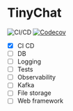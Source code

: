 # TinyChat

![CI/CD](https://github.com/gusarow4321/TinyChat/workflows/CI/CD/badge.svg)
[![Codecov](https://img.shields.io/codecov/c/github/gusarow4321/TinyChat)](https://codecov.io/gh/gusarow4321/TinyChat)

- [x] CI CD
- [ ] DB
- [ ] Logging
- [ ] Tests
- [ ] Observability
- [ ] Kafka
- [ ] File storage
- [ ] Web framework